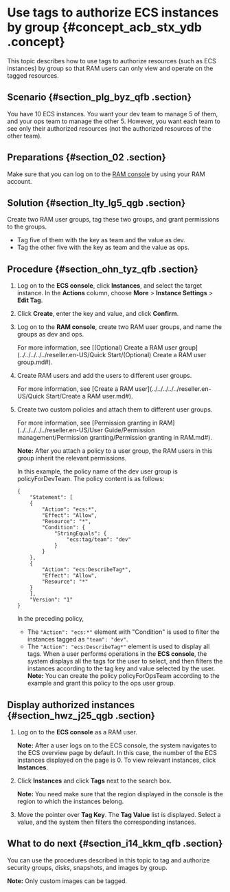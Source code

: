 # Use tags to authorize ECS instances by group {#concept_acb_stx_ydb .concept}

This topic describes how to use tags to authorize resources \(such as ECS instances\) by group so that RAM users can only view and operate on the tagged resources.

## Scenario {#section_plg_byz_qfb .section}

You have 10 ECS instances. You want your dev team to manage 5 of them, and your ops team to manage the other 5. However, you want each team to see only their authorized resources \(not the authorized resources of the other team\).

## Preparations {#section_02 .section}

Make sure that you can log on to the [RAM console](https://partners-intl.console.aliyun.com/#/ram) by using your RAM account.

## Solution {#section_lty_lg5_qgb .section}

Create two RAM user groups, tag these two groups, and grant permissions to the groups.

-   Tag five of them with the key as team and the value as dev.
-   Tag the other five with the key as team and the value as ops.

## Procedure {#section_ohn_tyz_qfb .section}

1.  Log on to the **ECS console**, click **Instances**, and select the target instance. In the **Actions** column, choose **More** \> **Instance Settings** \> **Edit Tag**.
2.  Click **Create**, enter the key and value, and click **Confirm**.
3.  Log on to the **RAM console**, create two RAM user groups, and name the groups as dev and ops.

    For more information, see [\(Optional\) Create a RAM user group](../../../../../reseller.en-US/Quick Start/(Optional) Create a RAM user group.md#).

4.  Create RAM users and add the users to different user groups.

    For more information, see [Create a RAM user](../../../../../reseller.en-US/Quick Start/Create a RAM user.md#).

5.  Create two custom policies and attach them to different user groups.

    For more information, see [Permission granting in RAM](../../../../../reseller.en-US/User Guide/Permission management/Permission granting/Permission granting in RAM.md#).

    **Note:** After you attach a policy to a user group, the RAM users in this group inherit the relevant permissions.

    In this example, the policy name of the dev user group is policyForDevTeam. The policy content is as follows:

    ```
    {
        "Statement": [
        {
            "Action": "ecs:*",
            "Effect": "Allow",
            "Resource": "*",
            "Condition": {
                "StringEquals": {
                    "ecs:tag/team": "dev"
                }
            }
        },
        {
            "Action": "ecs:DescribeTag*",
            "Effect": "Allow",
            "Resource": "*"
        }
        ],
        "Version": "1"
    }
    ```

    In the preceding policy,

    -   The `"Action": "ecs:*"` element with "Condition" is used to filter the instances tagged as `"team": "dev"`.
    -   The `"Action": "ecs:DescribeTag*"` element is used to display all tags. When a user performs operations in the **ECS console**, the system displays all the tags for the user to select, and then filters the instances according to the tag key and value selected by the user.
    **Note:** You can create the policy policyForOpsTeam according to the example and grant this policy to the ops user group.


## Display authorized instances {#section_hwz_j25_qgb .section}

1.  Log on to the **ECS console** as a RAM user.

    **Note:** After a user logs on to the ECS console, the system navigates to the ECS overview page by default. In this case, the number of the ECS instances displayed on the page is 0. To view relevant instances, click **Instances**.

2.  Click **Instances** and click **Tags** next to the search box.

    **Note:** You need make sure that the region displayed in the console is the region to which the instances belong.

3.  Move the pointer over **Tag Key**. The **Tag Value** list is displayed. Select a value, and the system then filters the corresponding instances.

## What to do next {#section_i14_kkm_qfb .section}

You can use the procedures described in this topic to tag and authorize security groups, disks, snapshots, and images by group.

**Note:** Only custom images can be tagged.

